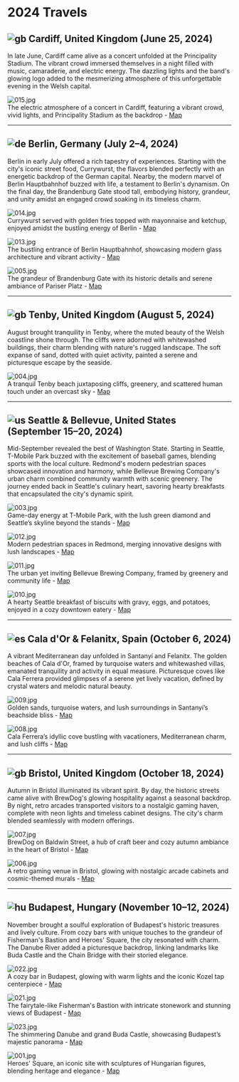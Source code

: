 # 2024 Travels

## ![gb](../resources/flags/gb.png) Cardiff, United Kingdom (June 25, 2024)  
In late June, Cardiff came alive as a concert unfolded at the Principality Stadium. The vibrant crowd immersed themselves in a night filled with music, camaraderie, and electric energy. The dazzling lights and the band's glowing logo added to the mesmerizing atmosphere of this unforgettable evening in the Welsh capital.

![015.jpg](015.jpg)  
The electric atmosphere of a concert in Cardiff, featuring a vibrant crowd, vivid lights, and Principality Stadium as the backdrop - [Map](https://www.bing.com/maps?cp=51.47833333333333~-3.1824749999999997&lvl=16)

---

## ![de](../resources/flags/de.png) Berlin, Germany (July 2–4, 2024)  
Berlin in early July offered a rich tapestry of experiences. Starting with the city's iconic street food, Currywurst, the flavors blended perfectly with an energetic backdrop of the German capital. Nearby, the modern marvel of Berlin Hauptbahnhof buzzed with life, a testament to Berlin's dynamism. On the final day, the Brandenburg Gate stood tall, embodying history, grandeur, and unity amidst an engaged crowd soaking in its timeless charm.

![014.jpg](014.jpg)  
Currywurst served with golden fries topped with mayonnaise and ketchup, enjoyed amidst the bustling energy of Berlin - [Map](https://www.bing.com/maps?cp=52.52441666666667~13.369544444444445&lvl=16)  

![013.jpg](013.jpg)  
The bustling entrance of Berlin Hauptbahnhof, showcasing modern glass architecture and vibrant activity - [Map](https://www.bing.com/maps?cp=52.52382222222222~13.369119444444445&lvl=16)  

![005.jpg](005.jpg)  
The grandeur of Brandenburg Gate with its historic details and serene ambiance of Pariser Platz - [Map](https://www.bing.com/maps?cp=52.516416666666665~13.378411111111111&lvl=16)

---

## ![gb](../resources/flags/gb.png) Tenby, United Kingdom (August 5, 2024)  
August brought tranquility in Tenby, where the muted beauty of the Welsh coastline shone through. The cliffs were adorned with whitewashed buildings, their charm blending with nature's rugged landscape. The soft expanse of sand, dotted with quiet activity, painted a serene and picturesque escape by the seaside.

![004.jpg](004.jpg)  
A tranquil Tenby beach juxtaposing cliffs, greenery, and scattered human touch under an overcast sky - [Map](https://www.bing.com/maps?cp=51.67585833333333~-4.701925&lvl=16)

---

## ![us](../resources/flags/us.png) Seattle & Bellevue, United States (September 15–20, 2024)  
Mid-September revealed the best of Washington State. Starting in Seattle, T-Mobile Park buzzed with the excitement of baseball games, blending sports with the local culture. Redmond's modern pedestrian spaces showcased innovation and harmony, while Bellevue Brewing Company's urban charm combined community warmth with scenic greenery. The journey ended back in Seattle's culinary heart, savoring hearty breakfasts that encapsulated the city's dynamic spirit.

![003.jpg](003.jpg)  
Game-day energy at T-Mobile Park, with the lush green diamond and Seattle’s skyline beyond the stands - [Map](https://www.bing.com/maps?cp=47.59085~-122.33256944444445&lvl=16)  

![012.jpg](012.jpg)  
Modern pedestrian spaces in Redmond, merging innovative designs with lush landscapes - [Map](https://www.bing.com/maps?cp=47.643211111111114~-122.1336888888889&lvl=16)  

![011.jpg](011.jpg)  
The urban yet inviting Bellevue Brewing Company, framed by greenery and community life - [Map](https://www.bing.com/maps?cp=47.621375~-122.17839166666667&lvl=16)  

![010.jpg](010.jpg)  
A hearty Seattle breakfast of biscuits with gravy, eggs, and potatoes, enjoyed in a cozy downtown eatery - [Map](https://www.bing.com/maps?cp=47.61092777777778~-122.34072222222221&lvl=16)

---

## ![es](../resources/flags/es.png) Cala d'Or & Felanitx, Spain (October 6, 2024)  
A vibrant Mediterranean day unfolded in Santanyí and Felanitx. The golden beaches of Cala d'Or, framed by turquoise waters and whitewashed villas, emanated tranquility and activity in equal measure. Picturesque coves like Cala Ferrera provided glimpses of a serene yet lively vacation, defined by crystal waters and melodic natural beauty.

![009.jpg](009.jpg)  
Golden sands, turquoise waters, and lush surroundings in Santanyí’s beachside bliss - [Map](https://www.bing.com/maps?cp=39.376108333333335~3.2370583333333336&lvl=16)  

![008.jpg](008.jpg)  
Cala Ferrera’s idyllic cove bustling with vacationers, Mediterranean charm, and lush cliffs - [Map](https://www.bing.com/maps?cp=39.379219444444445~3.2387333333333332&lvl=16)

---

## ![gb](../resources/flags/gb.png) Bristol, United Kingdom (October 18, 2024)  
Autumn in Bristol illuminated its vibrant spirit. By day, the historic streets came alive with BrewDog's glowing hospitality against a seasonal backdrop. By night, retro arcades transported visitors to a nostalgic gaming haven, complete with neon lights and timeless cabinet designs. The city's charm blended seamlessly with modern offerings.

![007.jpg](007.jpg)  
BrewDog on Baldwin Street, a hub of craft beer and cozy autumn ambiance in the heart of Bristol - [Map](https://www.bing.com/maps?cp=51.45366111111112~-2.592530555555556&lvl=16)  

![006.jpg](006.jpg)  
A retro gaming venue in Bristol, glowing with nostalgic arcade cabinets and cosmic-themed murals - [Map](https://www.bing.com/maps?cp=51.45308888888889~-2.5959694444444446&lvl=16)

---

## ![hu](../resources/flags/hu.png) Budapest, Hungary (November 10–12, 2024)  
November brought a soulful exploration of Budapest's historic treasures and lively culture. From cozy bars with unique touches to the grandeur of Fisherman's Bastion and Heroes' Square, the city resonated with charm. The Danube River added a picturesque backdrop, linking landmarks like Buda Castle and the Chain Bridge with their storied elegance.

![022.jpg](022.jpg)  
A cozy bar in Budapest, glowing with warm lights and the iconic Kozel tap centerpiece - [Map](https://www.bing.com/maps?cp=47.50545~19.05752777777778&lvl=16)  

![021.jpg](021.jpg)  
The fairytale-like Fisherman's Bastion with intricate stonework and stunning views of Budapest - [Map](https://www.bing.com/maps?cp=47.50167777777778~19.034522222222225&lvl=16)  

![023.jpg](023.jpg)  
The shimmering Danube and grand Buda Castle, showcasing Budapest’s majestic panorama - [Map](https://www.bing.com/maps?cp=47.49808055555555~19.047069444444446&lvl=16)  

![001.jpg](001.jpg)  
Heroes' Square, an iconic site with sculptures of Hungarian figures, blending heritage and elegance - [Map](https://www.bing.com/maps?cp=47.51457777777778~19.076988888888888&lvl=16)